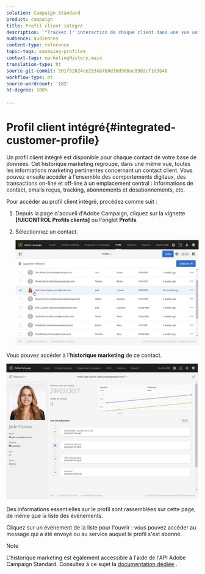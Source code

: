 ```yaml
---
solution: Campaign Standard
product: campaign
title: Profil client intégré
description: '"Trackez l''interaction de chaque client dans une vue unique : le profil client intégré d''Adobe Campaign est mis à jour tout au long du cycle de vie du client."'
audience: audiences
content-type: reference
topic-tags: managing-profiles
context-tags: marketingHistory,main
translation-type: ht
source-git-commit: 501f52624ce253eb7b0d36d908ac8502cf1d3b48
workflow-type: ht
source-wordcount: '182'
ht-degree: 100%

---
```



# Profil client intégré{#integrated-customer-profile}

Un profil client intégré est disponible pour chaque contact de votre base de données. Cet historique marketing regroupe, dans une même vue, toutes les informations marketing pertinentes concernant un contact client. Vous pouvez ensuite accéder à l&#39;ensemble des comportements digitaux, des transactions on-line et off-line à un emplacement central : informations de contact, emails reçus, tracking, abonnements et désabonnements, etc.

Pour accéder au profil client intégré, procédez comme suit :

1. Depuis la page d&#39;accueil d&#39;Adobe Campaign, cliquez sur la vignette **[!UICONTROL Profils clients]** ou l&#39;onglet **Profils**.
1. Sélectionnez un contact.

   ![](assets/mkt_hist_access.png)

Vous pouvez accéder à l&#39;**historique marketing** de ce contact.

![](assets/mkt_hist_view.png)

Des informations essentielles sur le profil sont rassemblées sur cette page, de même que la liste des événements.

Cliquez sur un événement de la liste pour l&#39;ouvrir : vous pouvez accéder au message qui a été envoyé ou au service auquel le profil s&#39;est abonné.

>[!NOTE]
>
>L&#39;historique marketing est également accessible à l&#39;aide de l&#39;API Adobe Campaign Standard. Consultez à ce sujet la [documentation dédiée](../../api/using/interacting-with-marketing-history.md) .
